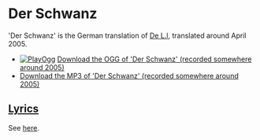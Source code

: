 # Der Schwanz

'Der Schwanz' is the German translation of [De L.l](24_de_lul.md),
translated around April 2005.

 * [![PlayOgg](http://static.fsf.org/playogg/Play_ogg_80x15.png "I support PlayOgg!")](http://playogg.org) [Download the OGG of 'Der Schwanz' (recorded somewhere around 2005)](http://www.richelbilderbeek.nl/CD04_04DerSchwanz.ogg)
 * [Download the MP3 of 'Der Schwanz' (recorded somewhere around 2005)](http://www.richelbilderbeek.nl/CD04_04DerSchwanz.mp3)

## [Lyrics](36_der_schwanz.txt)

See [here](36_der_schwanz.txt).
